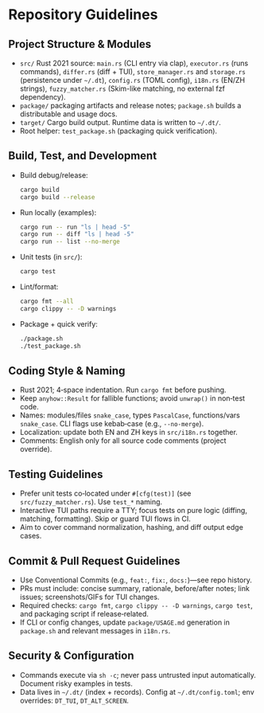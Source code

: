 # Repository Guidelines

## Project Structure & Modules
- `src/` Rust 2021 source: `main.rs` (CLI entry via clap), `executor.rs` (runs commands), `differ.rs` (diff + TUI), `store_manager.rs` and `storage.rs` (persistence under `~/.dt`), `config.rs` (TOML config), `i18n.rs` (EN/ZH strings), `fuzzy_matcher.rs` (Skim-like matching, no external fzf dependency).
- `package/` packaging artifacts and release notes; `package.sh` builds a distributable and usage docs.
- `target/` Cargo build output. Runtime data is written to `~/.dt/`.
- Root helper: `test_package.sh` (packaging quick verification).

## Build, Test, and Development
- Build debug/release:
  ```bash
  cargo build
  cargo build --release
  ```
- Run locally (examples):
  ```bash
  cargo run -- run "ls | head -5"
  cargo run -- diff "ls | head -5"
  cargo run -- list --no-merge
  ```
- Unit tests (in `src/`):
  ```bash
  cargo test
  ```
- Lint/format:
  ```bash
  cargo fmt --all
  cargo clippy -- -D warnings
  ```
- Package + quick verify:
  ```bash
  ./package.sh
  ./test_package.sh
  ```

## Coding Style & Naming
- Rust 2021; 4‑space indentation. Run `cargo fmt` before pushing.
- Keep `anyhow::Result` for fallible functions; avoid `unwrap()` in non‑test code.
- Names: modules/files `snake_case`, types `PascalCase`, functions/vars `snake_case`. CLI flags use kebab‑case (e.g., `--no-merge`).
- Localization: update both EN and ZH keys in `src/i18n.rs` together.
- Comments: English only for all source code comments (project override).

## Testing Guidelines
- Prefer unit tests co‑located under `#[cfg(test)]` (see `src/fuzzy_matcher.rs`). Use `test_*` naming.
- Interactive TUI paths require a TTY; focus tests on pure logic (diffing, matching, formatting). Skip or guard TUI flows in CI.
- Aim to cover command normalization, hashing, and diff output edge cases.

## Commit & Pull Request Guidelines
- Use Conventional Commits (e.g., `feat:`, `fix:`, `docs:`)—see repo history.
- PRs must include: concise summary, rationale, before/after notes; link issues; screenshots/GIFs for TUI changes.
- Required checks: `cargo fmt`, `cargo clippy -- -D warnings`, `cargo test`, and packaging script if release‑related.
- If CLI or config changes, update `package/USAGE.md` generation in `package.sh` and relevant messages in `i18n.rs`.

## Security & Configuration
- Commands execute via `sh -c`; never pass untrusted input automatically. Document risky examples in tests.
- Data lives in `~/.dt/` (index + records). Config at `~/.dt/config.toml`; env overrides: `DT_TUI`, `DT_ALT_SCREEN`.
